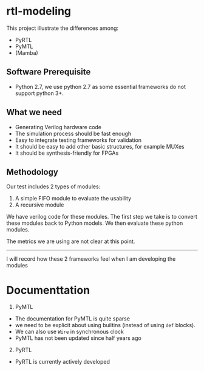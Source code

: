 # rtl-modeling
This project illustrate the differences among:
- PyRTL 
- PyMTL
- (Mamba)

## Software Prerequisite

- Python 2.7, we use python 2.7 as some essential frameworks do not support python 3+.

## What we need

- Generating Verilog hardware code 
- The simulation process should be fast enough
- Easy to integrate testing frameworks for validation
- It should be easy to add other basic structures, for example MUXes
- It should be synthesis-friendly for FPGAs

## Methodology

Our test includes 2 types of modules:
1. A simple FIFO module to evaluate the usability
2. A recursive module

We have verilog code for these modules. 
The first step we take is to convert these modules back to Python models.
We then evaluate these python modules.

The metrics we are using are not clear at this point.

---

I will record how these 2 frameworks feel when I am developing the modules

# Documenttation
1. PyMTL
- The documentation for PyMTL is quite sparse
- we need to be explicit about using builtins (instead of using `def` blocks).
- We can also use `Wire` in synchronous clock
- PyMTL has not been updated since half years ago

2. PyRTL
- PyRTL is currently actively developed
